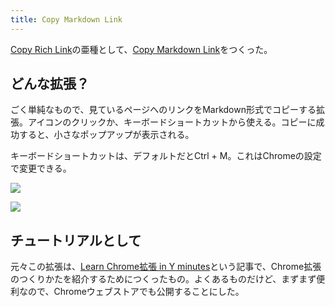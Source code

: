 ```yaml
---
title: Copy Markdown Link
---
```

[Copy Rich Link](https://chrome.google.com/webstore/detail/copy-rich-link/hikiamlgpdcabppakpmemaofmkgknpea)の亜種として、[Copy Markdown Link](https://chrome.google.com/webstore/detail/copy-markdown-link/gkceaaphhbeanfciglgpffnncfpipjpa)をつくった。

どんな拡張？
------

ごく単純なもので、見ているページへのリンクをMarkdown形式でコピーする拡張。アイコンのクリックか、キーボードショートカットから使える。コピーに成功すると、小さなポップアップが表示される。

キーボードショートカットは、デフォルトだとCtrl + M。これはChromeの設定で変更できる。

![](https://lh3.googleusercontent.com/docs/ADP-6oGRG-X4GYIxoiK8dD67DT15sQOEXCufsdzOAITJOiFV5QvHSOQN-v8R_y5qf3BxLOtm1l-QzP9ZE4vQ6HoBtplL8QYW2u7LMkF3K9FFMxID9yqiF9Q8OGr4CAbbnWQiIUT2Y1D5eu-F5aL-gQnaBtVmm-lAxsvhQxJrfOVVr3EqEwtxJYSaVQSjeOgTGXdFwHX2mOKt4tgadcrtVxmj0PwXDivzT7EEvPCrMULXYQ10fdmG-An4i0s_FYCyLkiQKP1J5dHdjQU0SDlyMu5FT38i7Qz8d5jg701iPsVZGmkiVfFqcEyDXVF8RlivT_9awk8JGgVtXNZARKgPZrAJpj4dlYHLl38tbteSxk6PAqicv9fAXsJamWhe7O1pRrT-Kw9DZSEIhi5WuPaRvlLn5zb-famiReB_2fn20wdt_Q2V8K6IIvJtOhfkmBS5asc9Jx6vgIJ0J8TIabTej7Z-PRY5afZbBoJ2Futyft8q7LlH_Ee4fN9nrS1nN9582zjwWhXwW1Fb_5beYm9LVBQpYfIBGU-ySQOHdYuMnF1RzgTDcZOF99YQ7t9hzSr27a0q3sN88egf81gaRysmlXIjcXuHN5S5ztH_LSpwKl1zR1lzDh0j_hp0Z2Wo9eCj-VSg3dF-msKhk4EiVpDhdQHCj7Nnc-9m-MRaiwckpeSkGlYUbGeOr6PQw4JtXwuWZv_D4uO8QU0mdpgXDxs36pppLf_fQJJawnj9W-dR9nflqQWBAfZQwBv8iwh2SSq6Z1n82VGCoBHXhiYLlR_jf1KYPhF-a6rMbOoXRr-R29JZ07KQIwvW8ZBIo567FzXAyn6E8ixxAPWrHOE6zE__rfKJfYxOzOdR_BYB-xbqOUHeDXY3fC13yYuyGi-wQn_sP4BChgRAAsFLa_BUaBVAAmIqDhY3Lg04hANRB-4QiOUQ2nyyF6wBU5624JPwHdUGwbohg99VtyrjFCiSROItdB-uyvvXSyojUIEWG6q0QdJSdDVUp51DbW1DWImyL4FJE8vsOCwX2zIp2ExxGvTTqKjF_hdXsG4aEw68p0oCuMfWNAKq3opkJu_O5BBNr_Anc70lwF_YtVAmoWqa9nrALFPfZsv4h5Besja6I-NtymtrKjyhUNx4V2w8lwlhx2ZR_iseR4y1xEIMzw_sFPMnBged6XKXs0BGhpwj7MUsjQMLHHzNNBaaBTcows_uZpygkOiPivN54xPL-dAE2IkHR2jq7fWnLXMtX_pUbiV9pPHpU-XbrVmO)

![](https://lh3.googleusercontent.com/docs/ADP-6oEjdn-3Zfl5FSabJoyGF_PUWq9raq4p5F1tGwZHg_Hiq-vNd9Y7-VKxSgok0g-Poyxa_7NGoIG6HTc5GjrvEfoHz120yjvpgh-2VIBE9ddsiwXXVwomu3IUWvCxbapCVV3KOMKxT660K8HLie9jolvbsIgy5LK9Cd6krK5p7tl6wfkgdrEBzyqvYNh2VX7y5dVwMMqswTuLMOp9b5dIGQ2nyhlZfVBQFL9h3ifIfjAd8Izmyh5ZsokXG8BH9cjxXaTuTeXfpg2zpZss8A8PMOsPx3kDW5NmliUYd0q4m994ytCUSFDrCpGs3uzXFxEZS1e6wJJImRt9u2rFnp8gpiYagf6ZA-m-9HxIXGPPUWfWZza5Qs6VZ3UkqPY2BPZl9GQ7sIodf7sBvaBiqCCe24RNKfqtBoJj0k_fg69QiwnE86YtekKO4QsCuH4-QWwHXB3zA1A75s-QmI3LP6exmpnQ8cngC2FLTv2G9sJ3P1mM4y3W_84wLE_44gDJPIMD0mj4KttOot0llmDm3eDD_g76SUvsRcAh59CxDcpIy2TFLFz2O-sqBEyEtmiNZrJdtkGgZdmswZWUVjJ62iC1pmyCMLsP6g59urywK18nM7s4FTDyvh96XH-K-YoVvv--RN12YVxoeKWo6hy_1PB5SMWi9hHEPY29Tjagy599wrm1cKzfO5hEu9qOnq-q09M1Z3xm69B4V9bPrknlHYguc-ctZGuCWp1NE7dGF8KQgYWPfUydjix9Z14eWO7aSrlGh46msRIuQ7AZWCDPvtYHx44ZWjklLWWgMCVBOY0bo-e1F9bVt-cAqKRTg3uOZeX0gReGTsbxbz5HAwht9xfxw_8MkQ-n5ni1bCUNaEkJxrjUePQ9Uu0S6PE-lgWj6l8zb-wZeaIVP-9jSi8yq_Jhm9RFOAYkLCuAmz2GzImbYxFGBvu5idfg6lViAk8KOfpE3xt5Dq68Jifgjkxa1qoco77zDQ9r-IiJI_IjWUdBvHbNQqpHARWg-vfMhuIDWZ4SBg6hJ25QT7Ko4c1afv0H9qk9KcVgyJF9fuucKVE6stADAZdpGLdUUsSbjzeehPr4MEc3CJYpYelBsX-3x03-I24iEcpscdGPF-mxesfNm73GM_5YPXjGVgXGiIJ1D9JVLBgcuY3t7p5lW9sSbpRyswu_fsv2B4FrsjkixBrY-zvo5baJ2fn0JGcx_cNdxKUa_cAtVexMKcoCPyyHf_Qi1okHsQWc20oih9-ZeMuDgB5w-fsN)

チュートリアルとして
----------

元々この拡張は、[Learn Chrome拡張 in Y minutes](https://r7kamura.com/articles/2022-05-18-learn-chrome-extention-in-y-minutes)という記事で、Chrome拡張のつくりかたを紹介するためにつくったもの。よくあるものだけど、まずまず便利なので、Chromeウェブストアでも公開することにした。
